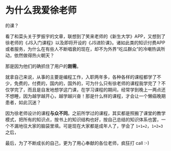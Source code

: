 # 为什么我爱徐老师

的课？

看了和菜头关于罗振宇的文章，联想到了笑来老师的《新生大学》APP，又想到了徐老师的《JS入门课程》以及即将开设的《JS进阶课》。诸如此类的知识付费APP或者服务，为什么在有些人不断唱衰的现在，却不为外界“吃瓜群众”的冷嘲热讽所动，依然做得热火朝天？

那是因为他们的确抓住了用户的**刚需**。

就拿自己来说，从事的主要是编程工作，入职两年多，各种各样的课程都学了不少，免费的，付费的，国内的，国外的，可为什么只有徐老师的课程我学完了？不仅学完了，而且是自发地想学这门课，在学习课程的期间，经常学到晚上一两点还不想睡，因为越学越开心，越学越兴奋！那是什么样的课程，才会让一个懒癌晚期患者，如此沉迷？

因为徐老师设计的课程**与众不同**。之前所学过的课程，其实都是照搬了课堂的教学模式，把所有的知识点，按书上的知识结构也好，按自己总结的知识体系也罢，一个不漏地往大家的脑袋里填。可是现在大家都是成年人了，学会了 `1+1=2`，`1+2=3`之后，

最后，为了不断成长的自己，更为了用心奉献的各位老师，疯狂打 call :-)
